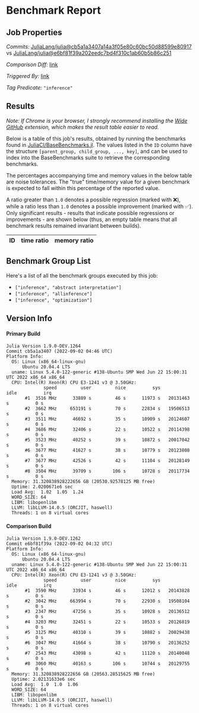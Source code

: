 # Benchmark Report

## Job Properties

*Commits:* [JuliaLang/julia@cb5a1a3407a14a3f05e80c60bc50d88599e80917](https://github.com/JuliaLang/julia/commit/cb5a1a3407a14a3f05e80c60bc50d88599e80917) vs [JuliaLang/julia@e6bf81f39a202eedc7bd4f310c1ab60b5b86c251](https://github.com/JuliaLang/julia/commit/e6bf81f39a202eedc7bd4f310c1ab60b5b86c251)

*Comparison Diff:* [link](https://github.com/JuliaLang/julia/compare/e6bf81f39a202eedc7bd4f310c1ab60b5b86c251..cb5a1a3407a14a3f05e80c60bc50d88599e80917)

*Triggered By:* [link](https://github.com/JuliaLang/julia/pull/46589#issuecomment-1235062717)

*Tag Predicate:* `"inference"`

## Results

*Note: If Chrome is your browser, I strongly recommend installing the [Wide GitHub](https://chrome.google.com/webstore/detail/wide-github/kaalofacklcidaampbokdplbklpeldpj?hl=en)
extension, which makes the result table easier to read.*

Below is a table of this job's results, obtained by running the benchmarks found in
[JuliaCI/BaseBenchmarks.jl](https://github.com/JuliaCI/BaseBenchmarks.jl). The values
listed in the `ID` column have the structure `[parent_group, child_group, ..., key]`,
and can be used to index into the BaseBenchmarks suite to retrieve the corresponding
benchmarks.

The percentages accompanying time and memory values in the below table are noise tolerances. The "true"
time/memory value for a given benchmark is expected to fall within this percentage of the reported value.

A ratio greater than `1.0` denotes a possible regression (marked with :x:), while a ratio less
than `1.0` denotes a possible improvement (marked with :white_check_mark:). Only significant results - results
that indicate possible regressions or improvements - are shown below (thus, an empty table means that all
benchmark results remained invariant between builds).

| ID | time ratio | memory ratio |
|----|------------|--------------|

## Benchmark Group List

Here's a list of all the benchmark groups executed by this job:

- `["inference", "abstract interpretation"]`
- `["inference", "allinference"]`
- `["inference", "optimization"]`

## Version Info

#### Primary Build

```
Julia Version 1.9.0-DEV.1264
Commit cb5a1a3407 (2022-09-02 04:46 UTC)
Platform Info:
  OS: Linux (x86_64-linux-gnu)
      Ubuntu 20.04.4 LTS
  uname: Linux 5.4.0-122-generic #138-Ubuntu SMP Wed Jun 22 15:00:31 UTC 2022 x86_64 x86_64
  CPU: Intel(R) Xeon(R) CPU E3-1241 v3 @ 3.50GHz: 
              speed         user         nice          sys         idle          irq
       #1  3516 MHz      33889 s         46 s      11973 s   20131463 s          0 s
       #2  3662 MHz     653191 s         70 s      22834 s   19506513 s          0 s
       #3  3511 MHz      46692 s         35 s      10909 s   20124607 s          0 s
       #4  3686 MHz      32406 s         22 s      10522 s   20114398 s          0 s
       #5  3523 MHz      40252 s         39 s      10872 s   20017042 s          0 s
       #6  3677 MHz      41627 s         38 s      10779 s   20123808 s          0 s
       #7  3677 MHz      42526 s         42 s      11104 s   20128149 s          0 s
       #8  3504 MHz      39709 s        106 s      10728 s   20117734 s          0 s
  Memory: 31.320838928222656 GB (20530.92578125 MB free)
  Uptime: 2.0200671e6 sec
  Load Avg:  1.02  1.05  1.24
  WORD_SIZE: 64
  LIBM: libopenlibm
  LLVM: libLLVM-14.0.5 (ORCJIT, haswell)
  Threads: 1 on 8 virtual cores

```

#### Comparison Build

```
Julia Version 1.9.0-DEV.1262
Commit e6bf81f39a (2022-09-02 04:32 UTC)
Platform Info:
  OS: Linux (x86_64-linux-gnu)
      Ubuntu 20.04.4 LTS
  uname: Linux 5.4.0-122-generic #138-Ubuntu SMP Wed Jun 22 15:00:31 UTC 2022 x86_64 x86_64
  CPU: Intel(R) Xeon(R) CPU E3-1241 v3 @ 3.50GHz: 
              speed         user         nice          sys         idle          irq
       #1  3590 MHz      33934 s         46 s      12012 s   20143828 s          0 s
       #2  3042 MHz     663994 s         70 s      22930 s   19508104 s          0 s
       #3  2347 MHz      47256 s         35 s      10928 s   20136512 s          0 s
       #4  3203 MHz      32451 s         22 s      10533 s   20126819 s          0 s
       #5  3125 MHz      40310 s         39 s      10882 s   20029438 s          0 s
       #6  3047 MHz      41664 s         38 s      10790 s   20136252 s          0 s
       #7  2543 MHz      43098 s         42 s      11120 s   20140048 s          0 s
       #8  3060 MHz      40163 s        106 s      10744 s   20129755 s          0 s
  Memory: 31.320838928222656 GB (20563.28515625 MB free)
  Uptime: 2.02131633e6 sec
  Load Avg:  1.0  1.0  1.06
  WORD_SIZE: 64
  LIBM: libopenlibm
  LLVM: libLLVM-14.0.5 (ORCJIT, haswell)
  Threads: 1 on 8 virtual cores

```
